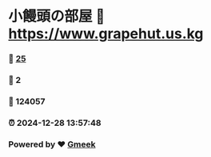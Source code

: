 # 小饅頭の部屋 :link: https://www.grapehut.us.kg 
### :page_facing_up: [25](https://www.grapehut.us.kg/tag.html) 
### :speech_balloon: 2 
### :hibiscus: 124057 
### :alarm_clock: 2024-12-28 13:57:48 
### Powered by :heart: [Gmeek](https://github.com/Meekdai/Gmeek)
